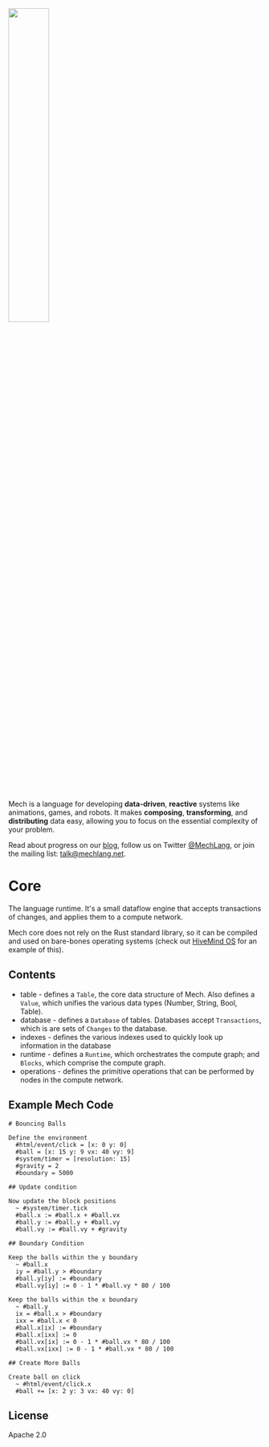 <img width="40%" height="40%" src="https://mechlang.net/img/logo.png">

Mech is a language for developing **data-driven**, **reactive** systems like animations, games, and robots. It makes **composing**, **transforming**, and **distributing** data easy, allowing you to focus on the essential complexity of your problem. 

Read about progress on our [blog](https://mechlang.net/blog/), follow us on Twitter [@MechLang](https://twitter.com/MechLang), or join the mailing list: [talk@mechlang.net](https://mechlang.net/page/community/).

# Core

The language runtime. It's a small dataflow engine that accepts transactions of changes, and applies them to a compute network.  

Mech core does not rely on the Rust standard library, so it can be compiled and used on bare-bones operating systems (check out [HiveMind OS](https://gitlab.com/cmontella/hivemind) for an example of this).

## Contents

- table - defines a `Table`, the core data structure of Mech. Also defines a `Value`, which unifies the various data types (Number, String, Bool, Table).
- database - defines a `Database` of tables. Databases accept `Transactions`, which is are sets of `Changes` to the database.
- indexes - defines the various indexes used to quickly look up information in the database
- runtime - defines a `Runtime`, which orchestrates the compute graph; and `Blocks`, which comprise the compute graph.
- operations - defines the primitive operations that can be performed by nodes in the compute network.

## Example Mech Code

```mech
# Bouncing Balls

Define the environment
  #html/event/click = [x: 0 y: 0]
  #ball = [x: 15 y: 9 vx: 40 vy: 9]
  #system/timer = [resolution: 15]
  #gravity = 2
  #boundary = 5000

## Update condition

Now update the block positions
  ~ #system/timer.tick
  #ball.x := #ball.x + #ball.vx
  #ball.y := #ball.y + #ball.vy
  #ball.vy := #ball.vy + #gravity

## Boundary Condition

Keep the balls within the y boundary
  ~ #ball.x
  iy = #ball.y > #boundary
  #ball.y[iy] := #boundary
  #ball.vy[iy] := 0 - 1 * #ball.vy * 80 / 100

Keep the balls within the x boundary
  ~ #ball.y
  ix = #ball.x > #boundary
  ixx = #ball.x < 0
  #ball.x[ix] := #boundary
  #ball.x[ixx] := 0
  #ball.vx[ix] := 0 - 1 * #ball.vx * 80 / 100
  #ball.vx[ixx] := 0 - 1 * #ball.vx * 80 / 100

## Create More Balls

Create ball on click
  ~ #html/event/click.x
  #ball += [x: 2 y: 3 vx: 40 vy: 0]
```

## License

Apache 2.0